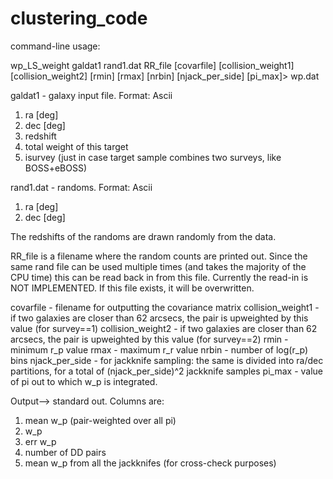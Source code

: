# clustering_code

command-line usage:

wp_LS_weight galdat1 rand1.dat RR_file [covarfile] [collision_weight1] [collision_weight2] [rmin] [rmax] [nrbin] [njack_per_side] [pi_max]> wp.dat

galdat1 - galaxy input file. Format: Ascii
  1) ra [deg]
  2) dec [deg]
  3) redshift
  4) total weight of this target
  5) isurvey (just in case target sample combines two surveys, like BOSS+eBOSS)
  
rand1.dat - randoms. Format: Ascii
  1) ra [deg]
  2) dec [deg]
  
The redshifts of the randoms are drawn randomly from the data.

RR_file is a filename where the random counts are printed out. Since the same rand file can be used multiple times (and takes the majority of the CPU time) this can be read back in from this file. Currently the read-in is NOT IMPLEMENTED. If this file exists, it will be overwritten.

covarfile - filename for outputting the covariance matrix
collision_weight1 - if two galaxies are closer than 62 arcsecs, the pair is upweighted by this value (for survey==1)
collision_weight2 - if two galaxies are closer than 62 arcsecs, the pair is upweighted by this value (for survey==2)
rmin - minimum r_p value
rmax - maximum r_r value
nrbin - number of log(r_p) bins
njack_per_side - for jackknife sampling: the same is divided into ra/dec partitions, for a total of (njack_per_side)^2 jackknife samples
pi_max - value of pi out to which w_p is integrated.

Output--> standard out. Columns are:
  1)  mean w_p (pair-weighted over all pi)
  2)  w_p
  3) err w_p
  4) number of DD pairs
  5) mean w_p from all the jackknifes (for cross-check purposes)
  

